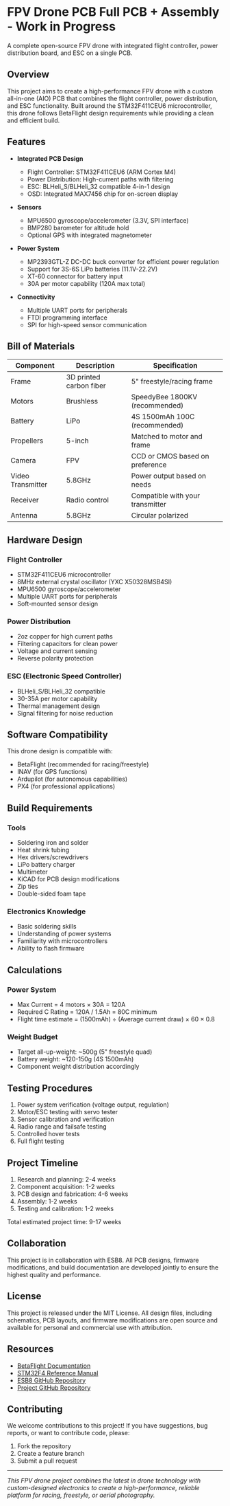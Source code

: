 # FPV Drone PCB Full PCB + Assembly - Work in Progress

A complete open-source FPV drone with integrated flight controller, power distribution board, and ESC on a single PCB.

## Overview

This project aims to create a high-performance FPV drone with a custom all-in-one (AIO) PCB that combines the flight controller, power distribution, and ESC functionality. Built around the STM32F411CEU6 microcontroller, this drone follows BetaFlight design requirements while providing a clean and efficient build.

## Features

- **Integrated PCB Design**
  - Flight Controller: STM32F411CEU6 (ARM Cortex M4)
  - Power Distribution: High-current paths with filtering
  - ESC: BLHeli_S/BLHeli_32 compatible 4-in-1 design
  - OSD: Integrated MAX7456 chip for on-screen display

- **Sensors**
  - MPU6500 gyroscope/accelerometer (3.3V, SPI interface)
  - BMP280 barometer for altitude hold
  - Optional GPS with integrated magnetometer

- **Power System**
  - MP2393GTL-Z DC-DC buck converter for efficient power regulation
  - Support for 3S-6S LiPo batteries (11.1V-22.2V)
  - XT-60 connector for battery input
  - 30A per motor capability (120A max total)

- **Connectivity**
  - Multiple UART ports for peripherals
  - FTDI programming interface
  - SPI for high-speed sensor communication

## Bill of Materials

| Component | Description | Specification |
|-----------|-------------|---------------|
| Frame | 3D printed carbon fiber | 5" freestyle/racing frame |
| Motors | Brushless | SpeedyBee 1800KV (recommended) |
| Battery | LiPo | 4S 1500mAh 100C (recommended) |
| Propellers | 5-inch | Matched to motor and frame |
| Camera | FPV | CCD or CMOS based on preference |
| Video Transmitter | 5.8GHz | Power output based on needs |
| Receiver | Radio control | Compatible with your transmitter |
| Antenna | 5.8GHz | Circular polarized |

## Hardware Design

### Flight Controller
- STM32F411CEU6 microcontroller
- 8MHz external crystal oscillator (YXC X50328MSB4SI)
- MPU6500 gyroscope/accelerometer
- Multiple UART ports for peripherals
- Soft-mounted sensor design

### Power Distribution
- 2oz copper for high current paths
- Filtering capacitors for clean power
- Voltage and current sensing
- Reverse polarity protection

### ESC (Electronic Speed Controller)
- BLHeli_S/BLHeli_32 compatible
- 30-35A per motor capability
- Thermal management design
- Signal filtering for noise reduction

## Software Compatibility

This drone design is compatible with:
- BetaFlight (recommended for racing/freestyle)
- INAV (for GPS functions)
- Ardupilot (for autonomous capabilities)
- PX4 (for professional applications)

## Build Requirements

### Tools
- Soldering iron and solder
- Heat shrink tubing
- Hex drivers/screwdrivers
- LiPo battery charger
- Multimeter
- KiCAD for PCB design modifications
- Zip ties
- Double-sided foam tape

### Electronics Knowledge
- Basic soldering skills
- Understanding of power systems
- Familiarity with microcontrollers
- Ability to flash firmware

## Calculations

### Power System
- Max Current = 4 motors × 30A = 120A
- Required C Rating = 120A / 1.5Ah = 80C minimum
- Flight time estimate = (1500mAh) ÷ (Average current draw) × 60 × 0.8

### Weight Budget
- Target all-up-weight: ~500g (5" freestyle quad)
- Battery weight: ~120-150g (4S 1500mAh)
- Component weight distribution accordingly

## Testing Procedures

1. Power system verification (voltage output, regulation)
2. Motor/ESC testing with servo tester
3. Sensor calibration and verification
4. Radio range and failsafe testing
5. Controlled hover tests
6. Full flight testing

## Project Timeline

1. Research and planning: 2-4 weeks
2. Component acquisition: 1-2 weeks
3. PCB design and fabrication: 4-6 weeks
4. Assembly: 1-2 weeks
5. Testing and calibration: 1-2 weeks

Total estimated project time: 9-17 weeks

## Collaboration

This project is in collaboration with ESB8. All PCB designs, firmware modifications, and build documentation are developed jointly to ensure the highest quality and performance.

## License

This project is released under the MIT License. All design files, including schematics, PCB layouts, and firmware modifications are open source and available for personal and commercial use with attribution.

## Resources

- [BetaFlight Documentation](https://betaflight.com/docs/getting-started/installation)
- [STM32F4 Reference Manual](https://www.st.com/resource/en/reference_manual/rm0383-stm32f411xce-advanced-armbased-32bit-mcus-stmicroelectronics.pdf)
- [ESB8 GitHub Repository](https://github.com/esb8)
- [Project GitHub Repository](https://github.com/your-username/esb8-fpv-drone)

## Contributing

We welcome contributions to this project! If you have suggestions, bug reports, or want to contribute code, please:
1. Fork the repository
2. Create a feature branch
3. Submit a pull request

---
*This FPV drone project combines the latest in drone technology with custom-designed electronics to create a high-performance, reliable platform for racing, freestyle, or aerial photography.*
